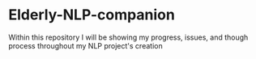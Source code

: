 # Elderly-NLP-companion
Within this repository I will be showing my progress, issues, and though process throughout my NLP project's creation
